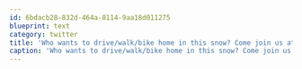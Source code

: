 ```yaml
---
id: 6bdacb28-832d-464a-8114-9aa18d011275
blueprint: text
category: twitter
title: 'Who wants to drive/walk/bike home in this snow? Come join us at Docs for #geekbeers'
caption: 'Who wants to drive/walk/bike home in this snow? Come join us at Docs for <span class="hashtag hashtag_local">#<a href="http://tweettemp.darylchymko.ca/?tag=geekbeers">geekbeers</a>'
---
```

